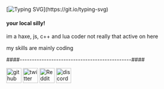 [![Typing SVG](https://readme-typing-svg.demolab.com?font=Shantell+Sans&pause=1000&color=FFFFFF&center=true&vCenter=true&repeat=false&width=435&lines=hi%2C+im+nld.)](https://git.io/typing-svg)

#### your local silly!
im a haxe, js, c++ and lua coder
not really that active on here

my skills are mainly coding


####----------------------------------------------####


[<img src='https://cdn.jsdelivr.net/npm/simple-icons@3.0.1/icons/github.svg' alt='github' height='40'>](https://github.com/NLD-Dev)  [<img src='https://cdn.jsdelivr.net/npm/simple-icons@3.0.1/icons/twitter.svg' alt='twitter' height='40'>](https://twitter.com/LocalizedDeku)  [<img src='https://cdn.jsdelivr.net/npm/simple-icons@3.0.1/icons/reddit.svg' alt='Reddit' height='40'>](https://www.reddit.com/user/nld01)  [<img src='https://cdn.jsdelivr.net/npm/simple-icons@3.0.1/icons/discord.svg' alt='discord' height='40'>](https://discord.gg/hymns)  
